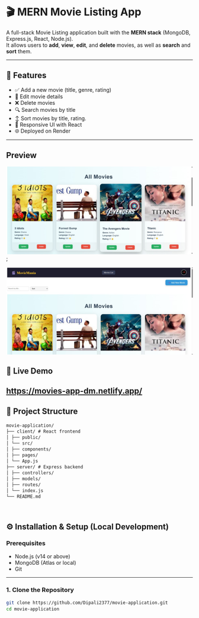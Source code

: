 # 🎬 MERN Movie Listing App

A full-stack Movie Listing application built with the **MERN stack** (MongoDB, Express.js, React, Node.js).  
It allows users to **add**, **view**, **edit**, and **delete** movies, as well as **search** and **sort** them.

---

## 🚀 Features

- ✅ Add a new movie (title, genre, rating)
- 📝 Edit movie details
- ❌ Delete movies
- 🔍 Search movies by title
- ↕️ Sort movies by title, rating.
- 📱 Responsive UI with React
- 🌐 Deployed on Render

---

## Preview

![Movie Poster](./client/src/assets/movie_preview.jpeg);

![Movie Poster](./client/src/assets/movie-preview1.jpeg)

## 🔗 Live Demo

## https://movies-app-dm.netlify.app/

## 📂 Project Structure

```
movie-application/
├── client/ # React frontend
│ ├── public/
│ └── src/
│ ├── components/
│ ├── pages/
│ └── App.js
├── server/ # Express backend
│ ├── controllers/
│ ├── models/
│ ├── routes/
│ └── index.js
└── README.md



```

## ⚙️ Installation & Setup (Local Development)

### Prerequisites

- Node.js (v14 or above)
- MongoDB (Atlas or local)
- Git

---

### 1. Clone the Repository

```bash
git clone https://github.com/Dipali2377/movie-application.git
cd movie-application
```
